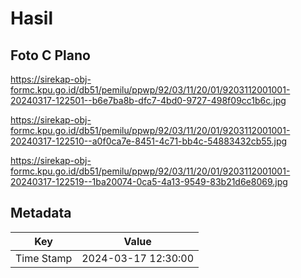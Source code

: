 # Hasil

## Foto C Plano

https://sirekap-obj-formc.kpu.go.id/db51/pemilu/ppwp/92/03/11/20/01/9203112001001-20240317-122501--b6e7ba8b-dfc7-4bd0-9727-498f09cc1b6c.jpg

https://sirekap-obj-formc.kpu.go.id/db51/pemilu/ppwp/92/03/11/20/01/9203112001001-20240317-122510--a0f0ca7e-8451-4c71-bb4c-54883432cb55.jpg

https://sirekap-obj-formc.kpu.go.id/db51/pemilu/ppwp/92/03/11/20/01/9203112001001-20240317-122519--1ba20074-0ca5-4a13-9549-83b21d6e8069.jpg


## Metadata

| Key        | Value               |
| ---------- | ------------------- |
| Time Stamp | 2024-03-17 12:30:00 |



